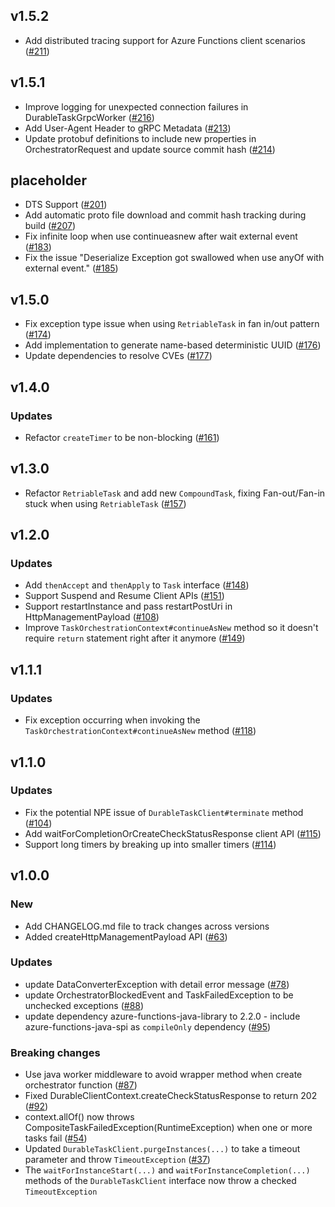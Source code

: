 ## v1.5.2
* Add distributed tracing support for Azure Functions client scenarios ([#211](https://github.com/microsoft/durabletask-java/pull/211))

## v1.5.1
* Improve logging for unexpected connection failures in DurableTaskGrpcWorker ([#216](https://github.com/microsoft/durabletask-java/pull/216/files))
* Add User-Agent Header to gRPC Metadata ([#213](https://github.com/microsoft/durabletask-java/pull/213))
* Update protobuf definitions to include new properties in OrchestratorRequest and update source commit hash ([#214](https://github.com/microsoft/durabletask-java/pull/214))

## placeholder
* DTS Support ([#201](https://github.com/microsoft/durabletask-java/pull/201))
* Add automatic proto file download and commit hash tracking during build ([#207](https://github.com/microsoft/durabletask-java/pull/207))
* Fix infinite loop when use continueasnew after wait external event ([#183](https://github.com/microsoft/durabletask-java/pull/183))
* Fix the issue "Deserialize Exception got swallowed when use anyOf with external event." ([#185](https://github.com/microsoft/durabletask-java/pull/185))

## v1.5.0
* Fix exception type issue when using `RetriableTask` in fan in/out pattern ([#174](https://github.com/microsoft/durabletask-java/pull/174))
* Add implementation to generate name-based deterministic UUID ([#176](https://github.com/microsoft/durabletask-java/pull/176))
* Update dependencies to resolve CVEs ([#177](https://github.com/microsoft/durabletask-java/pull/177))


## v1.4.0

### Updates
* Refactor `createTimer` to be non-blocking ([#161](https://github.com/microsoft/durabletask-java/pull/161))

## v1.3.0
* Refactor `RetriableTask` and add new `CompoundTask`, fixing Fan-out/Fan-in stuck when using `RetriableTask` ([#157](https://github.com/microsoft/durabletask-java/pull/157))

## v1.2.0

### Updates
* Add `thenAccept` and `thenApply` to `Task` interface ([#148](https://github.com/microsoft/durabletask-java/pull/148))
* Support Suspend and Resume Client APIs ([#151](https://github.com/microsoft/durabletask-java/pull/151))
* Support restartInstance and pass restartPostUri in HttpManagementPayload ([#108](https://github.com/microsoft/durabletask-java/issues/108))
* Improve `TaskOrchestrationContext#continueAsNew` method so it doesn't require `return` statement right after it anymore ([#149](https://github.com/microsoft/durabletask-java/pull/149))

## v1.1.1

### Updates
* Fix exception occurring when invoking the `TaskOrchestrationContext#continueAsNew` method ([#118](https://github.com/microsoft/durabletask-java/issues/118))

## v1.1.0

### Updates
* Fix the potential NPE issue of `DurableTaskClient#terminate` method ([#104](https://github.com/microsoft/durabletask-java/issues/104))
* Add waitForCompletionOrCreateCheckStatusResponse client API ([#115](https://github.com/microsoft/durabletask-java/pull/115))
* Support long timers by breaking up into smaller timers ([#114](https://github.com/microsoft/durabletask-java/issues/114))

## v1.0.0

### New

* Add CHANGELOG.md file to track changes across versions
* Added createHttpManagementPayload API ([#63](https://github.com/microsoft/durabletask-java/issues/63))

### Updates

* update DataConverterException with detail error message ([#78](https://github.com/microsoft/durabletask-java/issues/78))
* update OrchestratorBlockedEvent and TaskFailedException to be unchecked exceptions ([#88](https://github.com/microsoft/durabletask-java/issues/88))
* update dependency azure-functions-java-library to 2.2.0 - include azure-functions-java-spi as `compileOnly` dependency ([#95](https://github.com/microsoft/durabletask-java/pull/95))

### Breaking changes

* Use java worker middleware to avoid wrapper method when create orchestrator function ([#87](https://github.com/microsoft/durabletask-java/pull/87))
* Fixed DurableClientContext.createCheckStatusResponse to return 202 ([#92](https://github.com/microsoft/durabletask-java/pull/92))
* context.allOf() now throws CompositeTaskFailedException(RuntimeException) when one or more tasks fail ([#54](https://github.com/microsoft/durabletask-java/issues/54))
* Updated `DurableTaskClient.purgeInstances(...)` to take a timeout parameter and throw `TimeoutException` ([#37](https://github.com/microsoft/durabletask-java/issues/37))
* The `waitForInstanceStart(...)` and `waitForInstanceCompletion(...)` methods of the `DurableTaskClient` interface now throw a checked `TimeoutException`
